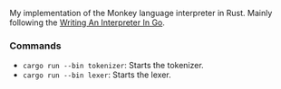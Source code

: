 My implementation of the Monkey language interpreter in Rust. Mainly following the [Writing An Interpreter In Go](https://interpreterbook.com/).

### Commands

* `cargo run --bin tokenizer`: Starts the tokenizer.
* `cargo run --bin lexer`: Starts the lexer.
